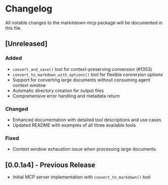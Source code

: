 # Changelog

All notable changes to the markitdown-mcp package will be documented in this file.

## [Unreleased]

### Added
- `convert_and_save()` tool for context-preserving conversion (#1353)
- `convert_to_markdown_with_options()` tool for flexible conversion options
- Support for converting large documents without consuming agent context window
- Automatic directory creation for output files
- Comprehensive error handling and metadata return

### Changed
- Enhanced documentation with detailed tool descriptions and use cases
- Updated README with examples of all three available tools

### Fixed
- Context window exhaustion issue when processing large documents

## [0.0.1a4] - Previous Release
- Initial MCP server implementation with `convert_to_markdown()` tool
